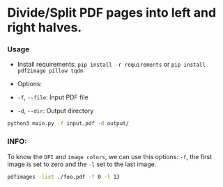 # Divide/Split PDF pages into left and right halves.

### Usage

- Install requirements: `pip install -r requirements` or `pip install pdf2image pillow tqdm`
- Options:

- `-f`, `--file`: Input PDF file
- `-d`, `--dir`: Output directory

```bash
python3 main.py -f input.pdf -d output/
```


### INFO:
To know the `DPI` and `image colors`, we can use this options: `-f`, the first image is set to zero and the `-l`  set to the last image.

```bash
pdfimages -list ./foo.pdf -f 0 -l 13
```
